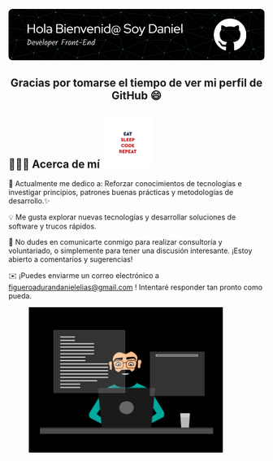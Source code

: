 
<div align="center">

![Header](github-header1.png)

</div>
    <h2 align="center">Gracias por tomarse el tiempo de ver mi perfil de GitHub  😄</h2>
    <div display="flex" flex-direction="column" >
        <h2>👨🏻‍💻  Acerca de mí <img src="./img/icon.webp" width = 100px></h2>
    </div>

🌱 Actualmente me dedico a: Reforzar conocimientos de     tecnologías e investigar principios, patrones buenas prácticas y metodologías de desarrollo.✨     

 💡 Me gusta explorar nuevas tecnologías y desarrollar soluciones de software y trucos rápidos. 

 💬 No dudes en comunicarte conmigo para realizar consultoría y voluntariado, o simplemente para tener una discusión interesante. ¡Estoy abierto a comentarios y sugerencias!
 
 ✉️ ¡Puedes enviarme un correo electrónico a figueroadurandanielelias@gmail.com ! Intentaré responder tan pronto como pueda.
 
 <figure>
  <img alt="Night Coding" src="./img/escritorio.gif" align="center" style= "width:90%" />
 </figure>

</div>
<!-- width="55%" align="right"💻 -->






<!-- <div align="center">
<img src="" align="center" style="width: 100%" />
</div>  
  
  -------

  

### <div align="center">¡Tengo pasión por la programación y la tecnología!  en **búsqueda activa** de empleo♨️
</div>  
  

- 🔭  

  
<br/>  

## My Skill Set  
<table><tr><td valign="top" width="33%">
 
<div align="center"> 
<a href="https://en.wikipedia.org/wiki/HTML5" target="_blank"><img style="margin: 10px" src="./img/html5.svg" alt="HTML5" height="50" /></a>
<a href="https://www.w3schools.com/css/" target="_blank"><img style="margin: 10px" src="./img/css3.svg" alt="CSS3" height="50" /></a> 
<a href="https://www.javascript.com/" target="_blank"><img style="margin: 10px" src="./img/javascript.svg" alt="JavaScript" height="50" /></a> 
<a href="https://reactjs.org/" target="_blank"><img style="margin: 10px" src="./img/react.svg" alt="React" height="50" /></a> 
<a href="https://getbootstrap.com/docs/3.4/javascript/" target="_blank"><img style="margin: 10px" src="./img/bootstrap.svg" alt="Bootstrap" height="50" /></a>
<a href="https://www.typescriptlang.org/" target="_blank"><img style="margin: 10px" src="./img/typescript.svg" alt="TypeScript" height="50" /></a>
<a href="https://github.com/" target="_blank"><img style="margin: 10px" src="./img/git.svg" alt="Git" height="50" /></a>
<a href="https://firebase.google.com/" target="_blank"><img style="margin: 10px" src="./img/firebase.png" alt="Firebase" height="50" /></a>
<a href="https://www.tailwindcss.com/" target="_blank"><img style="margin: 10px" src="./img/tailwindcss.svg" alt="Tailwind CSS" height="50" /></a>
</div>

</td><td valign="top" width="33%">



</td><td valign="top" width="33%">



</td></tr></table>  

<br/>  


## Connect with me  
<div align="center">
    <a href="https://github.com/DanielFigueroaDuran"    target="_blank">
    <img src="./img/github.svg" alt=github style="margin-bottom:    5px;" />
    </a>
    <a href="https://linkedin.com/in/   daniel-elias-figueroa-duran-b6520a273" target="_blank">
    <img src="./img/linkedin.svg" alt=linkedin    style="margin-bottom: 5px;" />
    </a>  
</div>  

<br/>  


## Github Stats  
<div align="center"><img src="https://github-readme-stats.vercel.app/api?username=DanielFigueroaDuran&show_icons=true&count_private=true&hide_border=true" align="center" /></div>  




## Recent Blog Posts  
  



  

 

  






----
<div align="center">Generated using <a href="https://profilinator.rishav.dev/" target="_blank">Github Profilinator</a></div>












</div> -->

 <!-- <h1 align="center">
  Hi, i'm Daniel it's nice to meet you
  <img src="https://media.giphy.com/media/hvRJCLFzcasrR4ia7z/giphy.gif" width="28">
  
</h1> -->

<!-- <h3>¡Tengo pasión por la programación y la tecnología! 🚀</h3>
<h2>Me gusta experimentar con nuevas tecnologías, crear pequeños proyectos. ✨</h2>	

 
--------------------------------------------

Desarrollador web junior full-stack 💻♨️
Actualmente me dedico a: Reforzar conocimientos de tecnologías e investigar principios, patrones buenas prácticas y metodologías de desarrollo.

----------------------------------------------------




#### Tengo conocimientos sobre:


##### Programming languages



<p align="center">
  <a href="https://www.linkedin.com/in/daniel-elias-figueroa-duran-b6520a273/">
    <img src="./img/LinkedIn.jpg" alt="LinkedIn" width="150" height="70" border="2px " object-fit="cover" border-radius="6px">
  </a>
  <a href="https://twitter.com/aicoding_"><img src="./img/Instagram.svg" alt="instagram" width="150" ></a>

  <a href="https://www.youtube.com/channel/UC8FB3UGeHITLOoxb_1F085Q?view_as=subscriber"><img src="https://img.shields.io/badge/YouTube--_.svg?style=social&logo=youtube" alt="YouTube"></a>
</p>

<p align="left"> <a href="https://developer.mozilla.org/en-US/docs/Web/JavaScript" target="_blank"> <img src="https://devicons.github.io/devicon/devicon.git/icons/javascript/javascript-original.svg" alt="javascript" width="65" height="65"/> <a href="https://www.typescriptlang.org/" target="_blank"> <img src="https://devicons.github.io/devicon/devicon.git/icons/typescript/typescript-original.svg" alt="typescript" width="65" height="65"/> </a>
</p> -->

<!-- 
![Firebase](https://img.shields.io/badge/firebase-a08021?style=for-the-badge&logo=firebase&logoColor=ffcd34)

[![LinkedIn](https://img.shields.io/badge/linkedin-%230077B5.svg?style=for-the-badge&logo=linkedin&logoColor=white)](https://www.linkedin.com/in/daniel-elias-figueroa-duran-b6520a273/)

![Gmail](https://img.shields.io/badge/Gmail-D14836?style=for-the-badge&logo=gmail&logoColor=white)

![Telegram](https://img.shields.io/badge/Telegram-2CA5E0?style=for-the-badge&logo=telegram&logoColor=white) -->

<!-- ![linkedin](./img/techstack.gif) -->

<!-- I am a versatilist and easily adapt to different hats (Full Stack Web Developer 🌐, App Developer 📱, ML Engineer 🤖 or beginner level Designer 🎨) depending on what the project requires. I love exploring new tech stack 💻 and leveraging them to build cool stuffs 🛠️. -->

<!--
**DanielFigueroaDuran/DanielFigueroaDuran** is a ✨ _special_ ✨ repository because its `README.md` (this file) appears on your GitHub profile.

Here are some ideas to get you started:

- 🔭 I’m currently working on ...
- 🌱 I’m currently learning ...
- 👯 I’m looking to collaborate on ...
- 🤔 I’m looking for help with ...
- 💬 Ask me about ...
- 📫 How to reach me: ...
- 😄 Pronouns: ...
- ⚡ Fun fact: ...
-->
